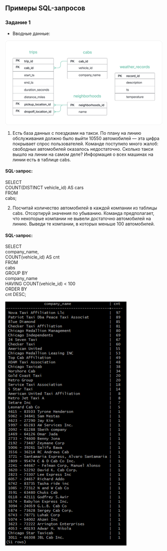 ## Примеры SQL-запросов 
### Задание 1

- Вводные данные:

![table_schema](https://github.com/alxtvin/SQL/blob/main/screenshots/table_schema.png)

1) Есть база данных с поездками на такси. По плану на линию обслуживания должно было выйти 10550 автомобилей — эта цифра покрывает спрос пользователей. Команде поступило много жалоб: свободных автомобилей оказалось недостаточно. Сколько такси вышло на линии на самом деле? Информация о всех машинах на линии есть в таблице cabs.

#### SQL-запрос:
SELECT     
COUNT(DISTINCT vehicle_id) AS cars    
FROM    
cabs;


2) Посчитай количество автомобилей в каждой компании из таблицы cabs. Отсортируй значения по убыванию. Команда предполагает, что некоторые компании не вывели достаточно автомобилей на линию. 
Выведи те компании, в которых меньше 100 автомобилей. 


#### SQL-запрос:
SELECT   
company_name,   
COUNT(vehicle_id) AS cnt  
FROM   
cabs  
GROUP BY  
company_name  
HAVING COUNT(vehicle_id) < 100  
ORDER BY   
cnt DESC;

![sql1_2](https://github.com/alxtvin/SQL/blob/main/screenshots/sql1_2.png)
